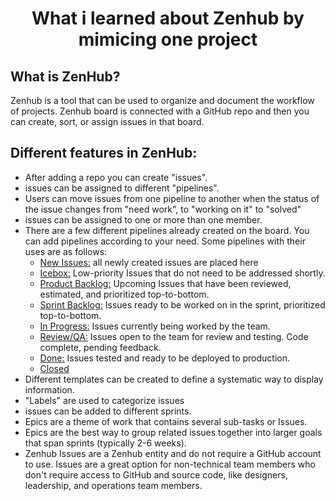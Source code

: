 <h1 align="center">What i learned about Zenhub by mimicing one project</h1>

## What is ZenHub?

Zenhub is a tool that can be used to organize and document the workflow of projects. 
Zenhub board is connected with a GitHub repo and then you can create, sort, or assign issues in that board.

## Different features in ZenHub:
- After adding a repo you can create "issues".
- issues can be assigned to different "pipelines".
- Users can move issues from one pipeline to another when the status of the issue changes from "need work", to "working on it" to "solved"
- issues can be assigned to one or more than one member.
- There are a few different pipelines already created on the board. You can add pipelines according to your need. Some pipelines with their uses are as follows:
    - <ins>New Issues:</ins> all newly created issues are placed here
    - <ins>Icebox:</ins> Low-priority Issues that do not need to be addressed shortly.
    - <ins>Product Backlog:</ins> Upcoming Issues that have been reviewed, estimated, and prioritized top-to-bottom.
    - <ins>Sprint Backlog:</ins> Issues ready to be worked on in the sprint, prioritized top-to-bottom.
    - <ins>In Progress:</ins> Issues currently being worked by the team.
    - <ins>Review/QA:</ins> Issues open to the team for review and testing. Code complete, pending feedback.
    - <ins>Done:</ins> Issues tested and ready to be deployed to production.
    - <ins>Closed</ins>
- Different templates can be created to define a systematic way to display information. 
- "Labels" are used to categorize issues
- issues can be added to different sprints.
- Epics are a theme of work that contains several sub-tasks or Issues. 
- Epics are the best way to group related issues together into larger goals that span sprints (typically 2-6 weeks).
- Zenhub Issues are a Zenhub entity and do not require a GitHub account to use. Issues are a great option for non-technical team members who don't require access to GitHub and source code, like designers, leadership, and operations team members.


